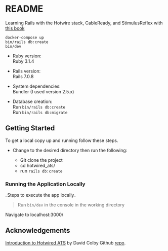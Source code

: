 # README

Learning Rails with the Hotwire stack, CableReady, and StimulusReflex with [this book](https://book.hotwiringrails.com/chapters)

```
docker-compose up
bin/rails db:create
bin/dev
```

* Ruby version:\
  Ruby 3.1.4

* Rails version:\
  Rails 7.0.8

* System dependencies:\
  Bundler (I used version 2.5.x)

* Database creation:\
  Run `bin/rails db:create`\
  Run `bin/rails db:migrate`

  
## Getting Started

To get a local copy up and running follow these steps.

- Change to the desired directory then run the following:

  - Git clone the project
  - cd hotwired_ats/
  - run `rails db:create`

### Running the Application Locally

 \_Steps to execute the app locally_

> Run `bin/dev` in the console in the working directory

Navigate to localhost:3000/

## Acknowledgements

[Introduction to Hotwired ATS](https://www.linkedin.com/learning/hotwire-reactive-ruby-on-rails-applications) by David Colby
Github [repo](https://github.com/DavidColby/hotwired_ats_code).